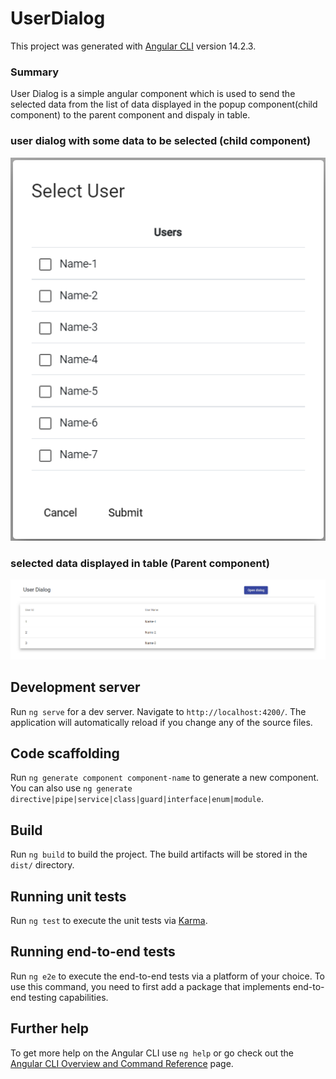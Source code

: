 # UserDialog

This project was generated with [Angular CLI](https://github.com/angular/angular-cli) version 14.2.3.

### Summary
User Dialog is a simple angular component which is used to send the selected data from the list of data displayed in the popup component(child component) 
to the parent component and dispaly in table.  

### user dialog with some data to be selected (child component)
![My Image](user-dialog.png)

### selected data displayed in table (Parent component)
![My Image](user-dialog-table.png)


## Development server

Run `ng serve` for a dev server. Navigate to `http://localhost:4200/`. The application will automatically reload if you change any of the source files.

## Code scaffolding

Run `ng generate component component-name` to generate a new component. You can also use `ng generate directive|pipe|service|class|guard|interface|enum|module`.

## Build

Run `ng build` to build the project. The build artifacts will be stored in the `dist/` directory.

## Running unit tests

Run `ng test` to execute the unit tests via [Karma](https://karma-runner.github.io).

## Running end-to-end tests

Run `ng e2e` to execute the end-to-end tests via a platform of your choice. To use this command, you need to first add a package that implements end-to-end testing capabilities.

## Further help

To get more help on the Angular CLI use `ng help` or go check out the [Angular CLI Overview and Command Reference](https://angular.io/cli) page.
